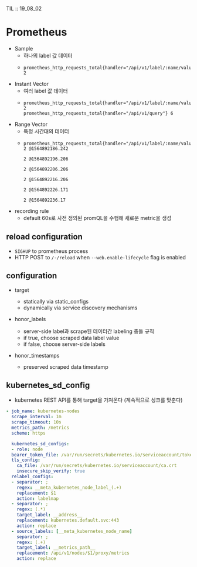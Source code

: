 TIL :: 19_08_02

# Prometheus
- Sample
  - 하나의 label 값 데이터
  - ```
    prometheus_http_requests_total{handler="/api/v1/label/:name/values",}	2
    ```
- Instant Vector
  - 여러 label 값 데이터
  - ```
    prometheus_http_requests_total{handler="/api/v1/label/:name/values"}	2
    prometheus_http_requests_total{handler="/api/v1/query"}	6
    ```
- Range Vector
  - 특정 시간대의 데이터
  - ```
    prometheus_http_requests_total{handler="/api/v1/label/:name/values"}  2 @1564892186.242
                                                                          2 @1564892196.206
                                                                          2 @1564892206.206
                                                                          2 @1564892216.206
                                                                          2 @1564892226.171
                                                                          2 @1564892236.17
    ```
- recording rule
  - default 60s로 사전 정의된 promQL을 수행해 새로운 metric을 생성
  

## reload configuration
- `SIGHUP` to prometheus process
- HTTP POST to `/-/reload` when `--web.enable-lifecycle` flag is enabled

## configuration
- target
  - statically via static_configs
  - dynamically via service discovery mechanisms

- honor_labels
  - server-side label과 scrape된 데이터간 labeling 충돌 규칙
  - if true, choose scraped data label value
  - if false, choose server-side labels
- honor_timestamps
  - preserved scraped data timestamp

## kubernetes_sd_config
- kubernetes REST API를 통해 target을 가져온다 (계속적으로 싱크를 맞춘다)
```yml
- job_name: kubernetes-nodes
  scrape_interval: 1m
  scrape_timeout: 10s
  metrics_path: /metrics
  scheme: https

  kubernetes_sd_configs:
  - role: node
  bearer_token_file: /var/run/secrets/kubernetes.io/serviceaccount/token
  tls_config:
    ca_file: /var/run/secrets/kubernetes.io/serviceaccount/ca.crt
    insecure_skip_verify: true
  relabel_configs:
  - separator: ;
    regex: __meta_kubernetes_node_label_(.+)
    replacement: $1
    action: labelmap
  - separator: ;
    regex: (.*)
    target_label: __address__
    replacement: kubernetes.default.svc:443
    action: replace
  - source_labels: [__meta_kubernetes_node_name]
    separator: ;
    regex: (.+)
    target_label: __metrics_path__
    replacement: /api/v1/nodes/$1/proxy/metrics
    action: replace
```